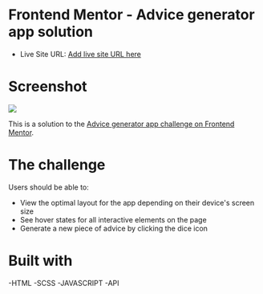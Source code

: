 # Frontend Mentor - Advice generator app solution

- Live Site URL: [Add live site URL here](https://your-live-site-url.com)

# Screenshot

![](./screenshot.jpg)

This is a solution to the [Advice generator app challenge on Frontend Mentor](https://www.frontendmentor.io/challenges/advice-generator-app-QdUG-13db). 

# The challenge

Users should be able to:

- View the optimal layout for the app depending on their device's screen size
- See hover states for all interactive elements on the page
- Generate a new piece of advice by clicking the dice icon

# Built with

-HTML
-SCSS
-JAVASCRIPT
-API

